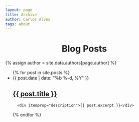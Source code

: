 ```yaml
---
layout: page
title: Archive
author: Carlos Alves
tags: about
---
```


<center><h1> Blog Posts </h1></center>

<!-- Look the author details up from the site config. -->
{% assign author = site.data.authors[page.author] %}

<ul class="post-list" itemscope itemtype="http://schema.org/Blog">
  {% for post in site.posts %}
    <li itemprop="blogPost" itemscope itemtype="http://schema.org/BlogPosting">
      <span class="post-meta"><time itemprop="datePublished" datetime="{{ post.date | date_to_xmlschema }}">{{ post.date | date: "%b %-d, %Y" }}</time></span>
      <h2>
              <a class="post-link" href="{{ post.url | prepend: site.baseurl }}" itemprop="url"><span itemprop="name headline">{{ post.title }}</span></a>
      </h2>

      <div itemprop="description">{{ post.excerpt }}</div>
   </li>
  {% endfor %}
</ul> 
